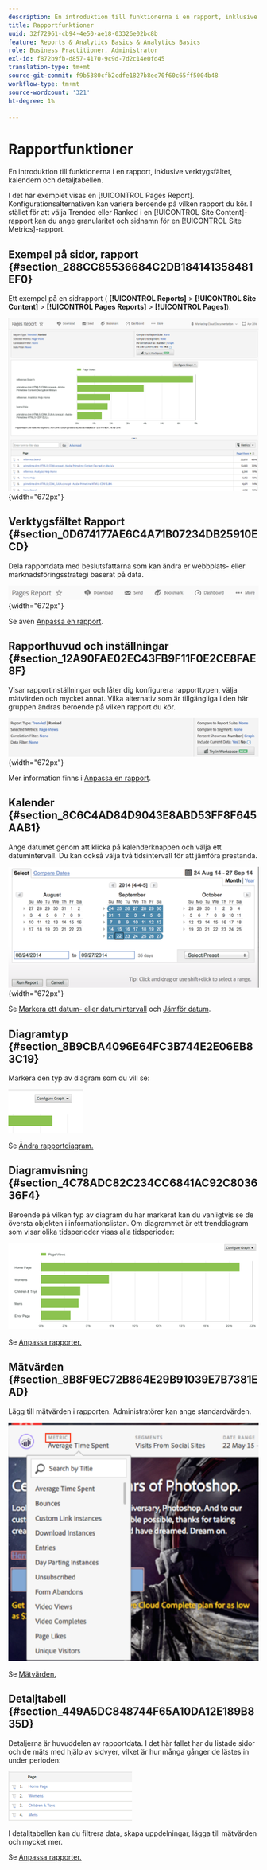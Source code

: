 ```yaml
---
description: En introduktion till funktionerna i en rapport, inklusive verktygsfältet, kalendern och detaljtabellen.
title: Rapportfunktioner
uuid: 32f72961-cb94-4e50-ae18-03326e02bc8b
feature: Reports & Analytics Basics & Analytics Basics
role: Business Practitioner, Administrator
exl-id: f872b9fb-d857-4170-9c9d-7d2c14e0fd45
translation-type: tm+mt
source-git-commit: f9b5380cfb2cdfe1827b8ee70f60c65ff5004b48
workflow-type: tm+mt
source-wordcount: '321'
ht-degree: 1%

---
```


# Rapportfunktioner

En introduktion till funktionerna i en rapport, inklusive verktygsfältet, kalendern och detaljtabellen.

I det här exemplet visas en [!UICONTROL Pages Report]. Konfigurationsalternativen kan variera beroende på vilken rapport du kör. I stället för att välja Trended eller Ranked i en [!UICONTROL Site Content]-rapport kan du ange granularitet och sidnamn för en [!UICONTROL Site Metrics]-rapport.

## Exempel på sidor, rapport {#section_288CC85536684C2DB184141358481EF0}

Ett exempel på en sidrapport ( **[!UICONTROL Reports]** > **[!UICONTROL Site Content]** > **[!UICONTROL Pages Reports]** > **[!UICONTROL Pages]**).

![](assets/pages_report.png){width=&quot;672px&quot;}

## Verktygsfältet Rapport {#section_0D674177AE6C4A71B07234DB25910ECD}

Dela rapportdata med beslutsfattarna som kan ändra er webbplats- eller marknadsföringsstrategi baserat på data.

![](assets/toolbar.png){width=&quot;672px&quot;}

Se även [Anpassa en rapport](/help/analyze/reports-analytics/reports-customize/customizing-reports-overview.md).

## Rapporthuvud och inställningar {#section_12A90FAE02EC43FB9F11F0E2CE8FAE8F}

Visar rapportinställningar och låter dig konfigurera rapporttypen, välja mätvärden och mycket annat. Vilka alternativ som är tillgängliga i den här gruppen ändras beroende på vilken rapport du kör.

![](assets/settings_header.png){width=&quot;672px&quot;}

Mer information finns i [Anpassa en rapport](/help/analyze/reports-analytics/reports-customize/customizing-reports-overview.md).

## Kalender {#section_8C6C4AD84D9043E8ABD53FF8F645AAB1}

Ange datumet genom att klicka på kalenderknappen och välja ett datumintervall. Du kan också välja två tidsintervall för att jämföra prestanda.

![](assets/calendar_large.png){width=&quot;672px&quot;}

Se [Markera ett datum- eller datumintervall](/help/analyze/reports-analytics/reports-customize/customizing-reports-overview.md) och [Jämför datum](/help/analyze/reports-analytics/reports-customize/customizing-reports-overview.md).

## Diagramtyp {#section_8B9CBA4096E64FC3B744E2E06EB83C19}

Markera den typ av diagram som du vill se:

![](assets/graph_type.png)

Se [Ändra rapportdiagram.](/help/analyze/reports-analytics/reports-customize/t-reports-graphs.md)

## Diagramvisning {#section_4C78ADC82C234CC6841AC92C803636F4}

Beroende på vilken typ av diagram du har markerat kan du vanligtvis se de översta objekten i informationslistan. Om diagrammet är ett trenddiagram som visar olika tidsperioder visas alla tidsperioder:

![](assets/graph.png)

Se [Anpassa rapporter.](/help/analyze/reports-analytics/reports-customize/customizing-reports-overview.md)

## Mätvärden {#section_8B8F9EC72B864E29B91039E7B7381EAD}

Lägg till mätvärden i rapporten. Administratörer kan ange standardvärden.

![](assets/metrics.png)

Se [Mätvärden.](/help/analyze/reports-analytics/metrics.md)

## Detaljtabell {#section_449A5DC848744F65A10DA12E189B835D}

Detaljerna är huvuddelen av rapportdata. I det här fallet har du listade sidor och de mäts med hjälp av sidvyer, vilket är hur många gånger de lästes in under perioden:

![](assets/detail.png)

I detaljtabellen kan du filtrera data, skapa uppdelningar, lägga till mätvärden och mycket mer.

Se [Anpassa rapporter.](/help/analyze/reports-analytics/reports-customize/customizing-reports-overview.md)
